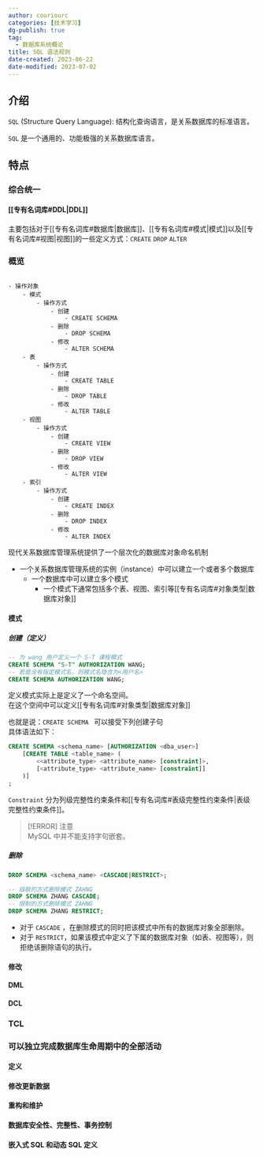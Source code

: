 ```yaml
---
author: couriourc
categories: [技术学习]
dg-publish: true
tag:
  - 数据库系统概论
title: SQL 语法规则
date-created: 2023-06-22
date-modified: 2023-07-02
---
```


## 介绍

`SQL` (Structure Query Language): 结构化查询语言，是关系数据库的标准语言。

`SQL` 是一个通用的、功能极强的关系数据库语言。

## 特点

### 综合统一

#### [[专有名词库#DDL|DDL]]

主要包括对于[[专有名词库#数据库|数据库]]、[[专有名词库#模式|模式]]以及[[专有名词库#视图|视图]]的一些定义方式：`CREATE` `DROP` `ALTER`  

### 概览

```markmap

- 操作对象
	- 模式
		- 操作方式
			- 创建
				- CREATE SCHEMA
			- 删除
				- DROP SCHEMA
			- 修改
				- ALTER SCHEMA
	- 表
 		- 操作方式
			- 创建
				- CREATE TABLE
			- 删除
				- DROP TABLE
			- 修改
				- ALTER TABLE
	- 视图
 		- 操作方式
			- 创建
				- CREATE VIEW
			- 删除
				- DROP VIEW
			- 修改
				- ALTER VIEW
	- 索引
 		- 操作方式
			- 创建
				- CREATE INDEX
			- 删除
				- DROP INDEX
			- 修改
				- ALTER INDEX
```

现代关系数据库管理系统提供了一个层次化的数据库对象命名机制

- 一个关系数据库管理系统的实例（instance）中可以建立一个或者多个数据库
	- 一个数据库中可以建立多个模式
		- 一个模式下通常包括多个表、视图、索引等[[专有名词库#对象类型|数据库对象]]  

#### 模式

##### 创建（定义）

```sql
-- 为 wang 用户定义一个 S-T 课程模式
CREATE SCHEMA "S-T" AUTHORIZATION WANG;
-- 若是没有指定模式名，则模式名隐含为<用户名>
CREATE SCHEMA AUTHORIZATION WANG;
```

定义模式实际上是定义了一个命名空间。  
在这个空间中可以定义[[专有名词库#对象类型|数据库对象]]

也就是说：`CREATE SCHEMA ` 可以接受下列创建子句  
具体语法如下：

```sql
CREATE SCHEMA <schema_name> [AUTHORIZATION <dba_user>]
	[CREATE TABLE <table_name> ( 
		<<attribute_type> <attribute_name> [constraint]>,
		[<attribute_type> <attribute_name> [constraint]] 
	)]
;
```

`Constraint` 分为列级完整性约束条件和[[专有名词库#表级完整性约束条件|表级完整性约束条件]]。

> [!ERROR] 注意  
>  MySQL 中并不能支持字句嵌套。

##### 删除

```sql
DROP SCHEMA <schema_name> <CASCADE|RESTRICT>;

-- 级联的方式删除模式 ZAHNG
DROP SCHEMA ZHANG CASCADE;
-- 限制的方式删除模式 ZAHNG
DROP SCHEMA ZHANG RESTRICT;
```

- 对于 `CASCADE` ，在删除模式的同时把该模式中所有的数据库对象全部删除。  
- 对于 `RESTRICT`，如果该模式中定义了下属的数据库对象（如表、视图等），则拒绝该删除语句的执行。

#### 修改

#### DML

#### DCL

### TCL

### 可以独立完成数据库生命周期中的全部活动

#### 定义

#### 修改更新数据

#### 重构和维护

#### 数据库安全性、完整性、事务控制

#### 嵌入式 SQL 和动态 SQL 定义
